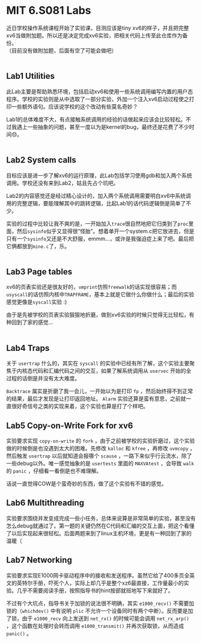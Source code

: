 # MIT 6.S081 Labs

近日学校操作系统课程开始了实验课，目测应该是tiny xv6的样子，并且把完整xv6当做附加题。所以还是决定完成xv6实验，把相关代码上传至此仓库作为备份。<br>
（目前没有做附加题，后面有空了可能会做吧）<br><br>

## Lab1 Utilities
此Lab主要是帮助熟悉环境，包括启动xv6和使用一些系统调用编写内置的用户态程序。学校的实验则是从中选取了一部分实验，外加一个注入xv6启动过程使之打印一些额外语句。应该说学校的这个改动有些莫名奇妙？

Lab1的总体难度不大，有点接触系统调用的经验的话做起来应该会比较轻松。不过我遇上一些抽象的问题，甚至一度以为是kernel的bug，最终还是花费了不少时间😞。<br><br>

## Lab2 System calls
目标应该是进一步了解xv6的运行原理，此Lab包括学习使用gdb和加入两个系统调用。学校还没有来到Lab2，姑且先占个坑吧。

Lab2的内容感觉还是经过精心设计的，加入两个系统调用需要明白xv6中系统调用的完整逻辑，要能理解其中的跳转逻辑，比起Lab1的话代码逻辑倒是简单了不少。

实验的过程中比较让我不爽的是，一开始加入`trace`很自然地把它归类到了`proc`里面，然后`sysinfo`似乎又显得很“怪胎”。想着单开一个system.c把它放进去，但是只有一个`sysinfo`又还是不大舒服，emmm...，或许是我强迫症上来了吧。最后把它俩都放到`mine.c`了，乐。<br><br>

## Lab3 Page tables
xv6的页表实验还是很友好的，`vmprint`仿照`freewalk`的话实现很容易；而`usyscall`的话仿照内核中`TRAPFRAME`，基本上就是它做什么你做什么；最后的实验感觉更像是`syscall`实验 :)

由于是先被学校的页表实验狠狠地折磨，做到xv6实验的时候只觉得无比轻松，有种回到了家的感觉...<br><br>

## Lab4 Traps
关于 `usertrap` 什么的，其实在 `syscall` 的实验中已经有所了解，这个实验主要聚焦于内核态代码和汇编代码之间的交互，如果了解系统调用从 `uservec` 开始的全过程的话倒是并没有太大难度。

`Backtrace` 属实是折磨了我一会儿，一开始以为是打印 `fp` ，然后始终得不到正常的结果，最后才发现是让打印返回地址。 `Alarm` 实验还算是蛮有意思，之前就一直很好奇信号之类的实现来着，这个实验也算是打了个样吧。

## Lab5 Copy-on-Write Fork for xv6
实验要求实现 `copy-on-write` 的 `fork` ，由于之前被学校的实验折磨过，这个实验做的时候倒是也没遇到太大的困难。先修改 `kalloc` 和 `kfree` ，再修改 `uvmcopy` ，然后触发 `usertrap` 以后就知道会报哪个 `scause` ，一路下来似乎行云流水，除了一些debug以外。唯一感觉抽象的是 `usertests` 里面的 `MAXVAtest` ，会导致 `walk` 的 `panic` ，仔细看一看倒是也不难理解。

话说一直觉得COW是个蛮奇妙的东西，做了这个实验有不错的感觉。

## Lab6 Multithreading
实验要求围绕并发变成完成一些小任务，总体来说算是非常简单的实验，甚至没有怎么debug就通过了。第一题的关键仍然在C代码和汇编的交互上面，把这个看懂了以后实现起来很轻松。后面两题来到了linux主机环境，更是有一种回到了家的温暖（

## Lab7 Networking
实验要求实现E1000网卡驱动程序中的接收和发送程序。虽然它给了400多页全英文的英特尔手册，吓死个人，实际上却几乎是整个xz6最直接，工作量最小的实验。几乎不需要阅读手册，按照指导书的hint按部就班地写下来就好了。

不过有个大坑点，指导书关于加锁的说法很不明确，其实 `e1000_recv()` 不需要加锁的（`whichdev()` 中有说明 `plic` 不允许一个设备同时有两个中断）。反而要是加了锁，由于 `e1000_recv` 向上发送到 `net_rx()` 的时候可能会调用 `net_rx_arp()` ，这个函数在处理时会转而调用 `e1000_transmit()` 并再次获取锁，从而造成 `panic()` 。